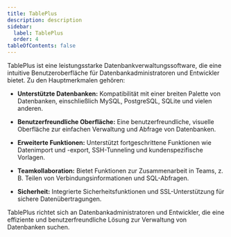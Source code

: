 ```yaml
---
title: TablePlus
description: description
sidebar:
  label: TablePlus
  order: 4
tableOfContents: false
---
```


TablePlus ist eine leistungsstarke Datenbankverwaltungssoftware, die eine intuitive Benutzeroberfläche für Datenbankadministratoren und Entwickler bietet. Zu den Hauptmerkmalen gehören:

- **Unterstützte Datenbanken:** Kompatibilität mit einer breiten Palette von Datenbanken, einschließlich MySQL, PostgreSQL, SQLite und vielen anderen.

- **Benutzerfreundliche Oberfläche:** Eine benutzerfreundliche, visuelle Oberfläche zur einfachen Verwaltung und Abfrage von Datenbanken.

- **Erweiterte Funktionen:** Unterstützt fortgeschrittene Funktionen wie Datenimport und -export, SSH-Tunneling und kundenspezifische Vorlagen.

- **Teamkollaboration:** Bietet Funktionen zur Zusammenarbeit in Teams, z. B. Teilen von Verbindungsinformationen und SQL-Abfragen.

- **Sicherheit:** Integrierte Sicherheitsfunktionen und SSL-Unterstützung für sichere Datenübertragungen.

TablePlus richtet sich an Datenbankadministratoren und Entwickler, die eine effiziente und benutzerfreundliche Lösung zur Verwaltung von Datenbanken suchen.
